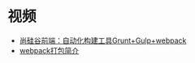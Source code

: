 



# 视频

* [尚硅谷前端：自动化构建工具Grunt+Gulp+webpack](https://www.bilibili.com/video/av67462199?from=search&seid=3761726523875051382)
* [webpack打包简介](https://www.bilibili.com/video/av23881957/?spm_id_from=333.788.videocard.11)

